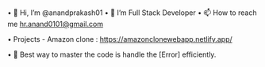 • 👋 Hi, I’m @anandprakash01
• 🌱 I’m Full Stack Developer
• 📫 How to reach me hr.anand0101@gmail.com

• Projects -
Amazon clone : https://amazonclonewebapp.netlify.app/

• 📄 Best way to master the code is handle the [Error] efficiently.
